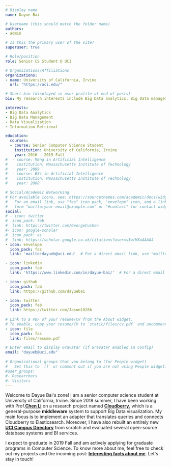 ```yaml
---
# Display name
name: Dayue Bai

# Username (this should match the folder name)
authors:
- admin

# Is this the primary user of the site?
superuser: true

# Role/position
role: Senior CS Student @ UCI

# Organizations/Affiliations
organizations:
- name: University of California, Irvine
  url: "https://uci.edu/"

# Short bio (displayed in user profile at end of posts)
bio: My research interests include Big Data analytics, Big Data management, and data visualization.

interests:
- Big Data Analytics
- Big Data Management
- Data Visualization
- Information Retrieval

education:
  courses:
  - course: Senior Computer Science Student
    institution: University of California, Irvine
    year: 2016 - 2019 Fall
#  - course: MEng in Artificial Intelligence
#    institution: Massachusetts Institute of Technology
#    year: 2009
#  - course: BSc in Artificial Intelligence
#    institution: Massachusetts Institute of Technology
#    year: 2008

# Social/Academic Networking
# For available icons, see: https://sourcethemes.com/academic/docs/widgets/#icons
#   For an email link, use "fas" icon pack, "envelope" icon, and a link in the
#   form "mailto:your-email@example.com" or "#contact" for contact widget.
social:
# - icon: twitter
#  icon_pack: fab
#  link: https://twitter.com/GeorgeCushen
#- icon: google-scholar
#  icon_pack: ai
#  link: https://scholar.google.co.uk/citations?user=sIwtMXoAAAAJ
- icon: envelope
  icon_pack: fas
  link: 'mailto:dayueb@uci.edu'  # For a direct email link, use "mailto:test@example.org".

- icon: linkedin
  icon_pack: fab
  link: 'https://www.linkedin.com/in/dayue-bai/'  # For a direct email link, use "mailto:test@example.org".

- icon: github
  icon_pack: fab
  link: https://github.com/dayuebai

- icon: twitter
  icon_pack: fab
  link: https://twitter.com/Jason1026b
  
# Link to a PDF of your resume/CV from the About widget.
# To enable, copy your resume/CV to `static/files/cv.pdf` and uncomment the lines below.  
- icon: file
  icon_pack: fas
  link: files/resume.pdf

# Enter email to display Gravatar (if Gravatar enabled in Config)
email: "dayueb@uci.edu"
  
# Organizational groups that you belong to (for People widget)
#   Set this to `[]` or comment out if you are not using People widget.  
#user_groups:
#- Researchers
#- Visitors
---
```


Welcome to Dayue Bai's zone! I am a senior computer science student at University of California, Irvine. Since 2018 summer, I have been working with Prof.[**Chen Li**](https://chenli.ics.uci.edu/) on a research project named [**Cloudberry**](cloudberry.ics.uci.edu), which is a general-purpose **middleware** system to support Big Data visualization. My main focus is to implement an adapter that translates queries and connects Cloudberry to Elasticsearch. Moreover, I have also rebuilt an entirely new [**UCI Campus Directory**](https://directory.uci.edu) from scratch and evaluated several open-source database systems and BI services.

I expect to graduate in 2019 Fall and am actively applying for graduate programs in Computer Science. To know more about me, feel free to check out my projects and the incoming post: [**Interesting facts about me**](https://dayuebai.com/post/intresting-facts-about-me/). Let's stay in touch!
